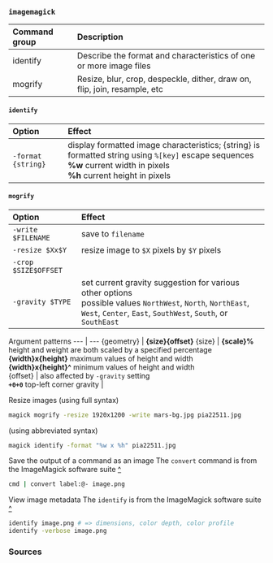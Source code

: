 ### `imagemagick`


Command group   | Description
:---            | :---
identify        | Describe the format and characteristics of one or more image files
mogrify         | Resize, blur, crop, despeckle, dither, draw on, flip, join, resample, etc

#### `identify`
Option                            | Effect
:---                              | :---
`-format {string}`                | display formatted image characteristics; {string} is formatted string using `%[key]` escape sequences<br/> **%w** current width in pixels <br/> **%h** current height in pixels

#### `mogrify`
Option               | Effect
:---                 | :---
`-write $FILENAME`   | save to `filename`
`-resize $Xx$Y`      | resize image to `$X` pixels by `$Y` pixels
`-crop $SIZE$OFFSET` | 
`-gravity $TYPE`     | set current gravity suggestion for various other options <br>possible values `NorthWest`, `North`, `NorthEast`, `West`, `Center`, `East`, `SouthWest`, `South`, or `SouthEast`
  
Argument patterns 
---           | ---
{geometry}    | **{size}{offset}**
{size}        | **{scale}%** height and weight are both scaled by a specified percentage<br/> **{width}x{height}** maximum values of height and width<br/> **{width}x{height}^** minimum values of height and width<br/>
{offset}      | also affected by `-gravity` setting<br/> **`+0+0`** top-left corner
gravity       | 

Resize images (using full syntax)
```sh
magick mogrify -resize 1920x1200 -write mars-bg.jpg pia22511.jpg
```
(using abbreviated syntax)
```sh
magick identify -format "%w x %h" pia22511.jpg
```
Save the output of a command as an image
The `convert` command is from the ImageMagick software suite [^][2]
```sh
cmd | convert label:@- image.png
``` 
View image metadata
The `identify` is from the ImageMagick software suite [^][3]
```sh
identify image.png # => dimensions, color depth, color profile
identify -verbose image.png
```

### Sources
[1]: https://imagemagick.org/script/command-line-processing.php#geometry "imagemagick.org - Geometry"
[2]: ../sources/clkf.md "Cannon, Jason. _Command Line Kung Fu_."
[3]: https://www.ostechnix.com/how-to-view-image-metadata-on-linux/ "ostechnix.com - How to view image metadata on Linux"